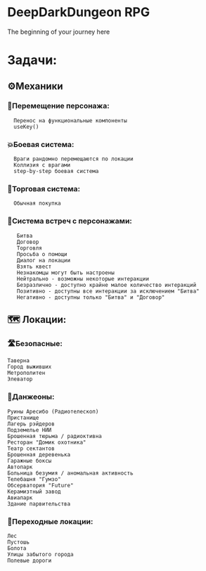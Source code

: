 # DeepDarkDungeon RPG
The beginning of your journey here

 # Задачи:
 ## ⚙️Механики
  ### 🦿Перемещение персонажа:
      Перенос на функциональные компоненты
      useKey()
 ### 💥Боевая система:
      Враги рандомно перемещаются по локации
      Коллизия с врагами
      step-by-step боевая система
  ### 💸Торговая система: 
      
      Обычная покупка
 ### 📯Система встреч с персонажами:
       Битва
       Договор
       Торговля
       Просьба о помощи
       Диалог на локации
       Взять квест
       Незнакомцы могут быть настроены 
       Нейтрально - возможны некоторые интеракции
       Безразлично - доступно крайне малое количество интеракций
       Позитивно - доступны все интеракции за исключением "Битва"
       Негативно - доступны только "Битва" и "Договор"

 ## 🗺 Локации:
   ### 🛣Безопасные:
    Таверна
    Город выживших
    Метрополитен
    Элеватор
    
  ### 🌋Данжеоны:
    Руины Аресибо (Радиотелескоп)
    Пристанище
    Лагерь рэйдеров
    Подземелье НИИ 
    Брошенная тюрьма / радиоктивна
    Ресторан "Домик охотника"
    Театр сектантов
    Брошенная деревенька
    Гаражные боксы
    Автопарк
    Больница безумия / аномальная активность
    Телебашня "Гумзо"
    Обсерватория "Future"
    Керамизтный завод
    Авиапарк
    Здание парвительства
    
  ### 🌉Переходные локации:
    Лес
    Пустошь
    Болота
    Улицы забытого города
    Полевые дороги
